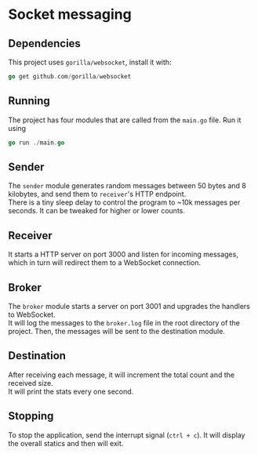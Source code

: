 # Socket messaging

## Dependencies

This project uses `gorilla/websocket`, install it with:

```go
go get github.com/gorilla/websocket
```

## Running

The project has four modules that are called from the `main.go` file. Run it using

```go
go run ./main.go
```

## Sender

The `sender` module generates random messages between 50 bytes and 8 kilobytes, and send them to `receiver`'s HTTP
endpoint.  
There is a tiny sleep delay to control the program to ~10k messages per seconds. It can be tweaked for higher or lower
counts.

## Receiver

It starts a HTTP server on port 3000 and listen for incoming messages, which in turn will redirect them to a WebSocket
connection.

## Broker

The `broker` module starts a server on port 3001 and upgrades the handlers to WebSocket.  
It will log the messages to the `broker.log` file in the root directory of the project. Then, the messages will be sent
to the destination module.

## Destination

After receiving each message, it will increment the total count and the received size.  
It will print the stats every one second.

## Stopping

To stop the application, send the interrupt signal (`ctrl + c`). It will display the overall statics and then will exit.
